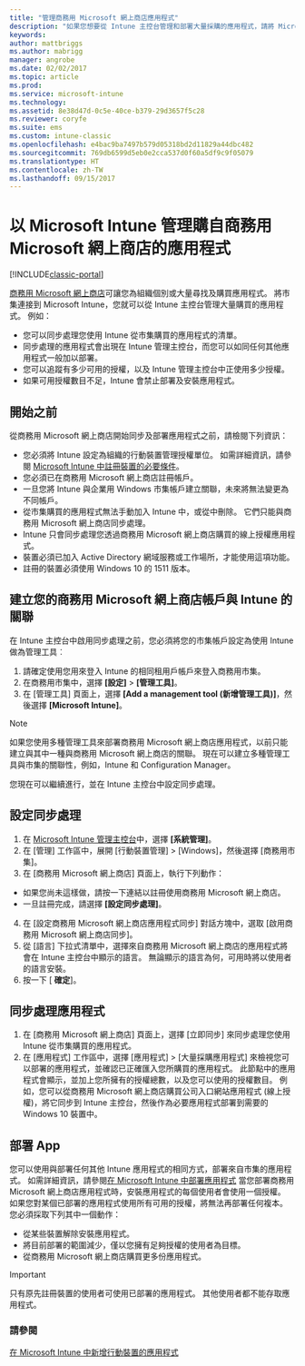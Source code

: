 ```yaml
---
title: "管理商務用 Microsoft 網上商店應用程式"
description: "如果您想要從 Intune 主控台管理和部署大量採購的應用程式，請將 Microsoft Intune 連線至商務用 Microsoft 網上商店"
keywords: 
author: mattbriggs
ms.author: mabrigg
manager: angrobe
ms.date: 02/02/2017
ms.topic: article
ms.prod: 
ms.service: microsoft-intune
ms.technology: 
ms.assetid: 8e38d47d-0c5e-40ce-b379-29d3657f5c28
ms.reviewer: coryfe
ms.suite: ems
ms.custom: intune-classic
ms.openlocfilehash: e4bac9ba7497b579d05318bd2d11829a44dbc482
ms.sourcegitcommit: 769db6599d5eb0e2cca537d0f60a5df9c9f05079
ms.translationtype: HT
ms.contentlocale: zh-TW
ms.lasthandoff: 09/15/2017
---
```

# <a name="manage-apps-you-purchased-from-the-microsoft-store-for-business-with-microsoft-intune"></a>以 Microsoft Intune 管理購自商務用 Microsoft 網上商店的應用程式

[!INCLUDE[classic-portal](../includes/classic-portal.md)]

[商務用 Microsoft 網上商店](https://www.microsoft.com/business-store)可讓您為組織個別或大量尋找及購買應用程式。 將市集連接到 Microsoft Intune，您就可以從 Intune 主控台管理大量購買的應用程式。 例如：
* 您可以同步處理您使用 Intune 從市集購買的應用程式的清單。
* 同步處理的應用程式會出現在 Intune 管理主控台，而您可以如同任何其他應用程式一般加以部署。
* 您可以追蹤有多少可用的授權，以及 Intune 管理主控台中正使用多少授權。
* 如果可用授權數目不足，Intune 會禁止部署及安裝應用程式。

## <a name="before-you-start"></a>開始之前
從商務用 Microsoft 網上商店開始同步及部署應用程式之前，請檢閱下列資訊：
* 您必須將 Intune 設定為組織的行動裝置管理授權單位。 如需詳細資訊，請參閱 [Microsoft Intune 中註冊裝置的必要條件](prerequisites-for-enrollment.md)。
* 您必須已在商務用 Microsoft 網上商店註冊帳戶。
* 一旦您將 Intune 與企業用 Windows 市集帳戶建立關聯，未來將無法變更為不同帳戶。
* 從市集購買的應用程式無法手動加入 Intune 中，或從中刪除。 它們只能與商務用 Microsoft 網上商店同步處理。
* Intune 只會同步處理您透過商務用 Microsoft 網上商店購買的線上授權應用程式。
* 裝置必須已加入 Active Directory 網域服務或工作場所，才能使用這項功能。
* 註冊的裝置必須使用 Windows 10 的 1511 版本。

## <a name="associate-your-microsoft-store-for-business-account-with-intune"></a>建立您的商務用 Microsoft 網上商店帳戶與 Intune 的關聯
在 Intune 主控台中啟用同步處理之前，您必須將您的市集帳戶設定為使用 Intune 做為管理工具︰
1. 請確定使用您用來登入 Intune 的相同租用戶帳戶來登入商務用市集。
2. 在商務用市集中，選擇 **[設定]** > **[管理工具]**。
3. 在 [管理工具] 頁面上，選擇 **[Add a management tool (新增管理工具)]**，然後選擇 **[Microsoft Intune]**。

> [!NOTE]
> 如果您使用多種管理工具來部署商務用 Microsoft 網上商店應用程式，以前只能建立與其中一種與商務用 Microsoft 網上商店的關聯。 現在可以建立多種管理工具與市集的關聯性，例如，Intune 和 Configuration Manager。

您現在可以繼續進行，並在 Intune 主控台中設定同步處理。

## <a name="configure-synchronization"></a>設定同步處理

1. 在 [Microsoft Intune 管理主控台](https://manage.microsoft.com)中，選擇 **[系統管理]**。
2. 在 [管理] 工作區中，展開 [行動裝置管理] > [Windows]，然後選擇 [商務用市集]。
3. 在 [商務用 Microsoft 網上商店] 頁面上，執行下列動作：
 * 如果您尚未這樣做，請按一下連結以註冊使用商務用 Microsoft 網上商店。
 * 一旦註冊完成，請選擇 **[設定同步處理]**。
4. 在 [設定商務用 Microsoft 網上商店應用程式同步] 對話方塊中，選取 [啟用商務用 Microsoft 網上商店同步]。
5. 從 [語言] 下拉式清單中，選擇來自商務用 Microsoft 網上商店的應用程式將會在 Intune 主控台中顯示的語言。 無論顯示的語言為何，可用時將以使用者的語言安裝。
6. 按一下 [ **確定**]。

## <a name="synchronize-apps"></a>同步處理應用程式

1. 在 [商務用 Microsoft 網上商店] 頁面上，選擇 [立即同步] 來同步處理您使用 Intune 從市集購買的應用程式。
2. 在 [應用程式] 工作區中，選擇 [應用程式] > [大量採購應用程式] 來檢視您可以部署的應用程式，並確認已正確匯入您所購買的應用程式。 此節點中的應用程式會顯示，並加上您所擁有的授權總數，以及您可以使用的授權數目。
例如，您可以從商務用 Microsoft 網上商店購買公司入口網站應用程式 (線上授權)，將它同步到 Intune 主控台，然後作為必要應用程式部署到需要的 Windows 10 裝置中。 


## <a name="deploy-apps"></a>部署 App

您可以使用與部署任何其他 Intune 應用程式的相同方式，部署來自市集的應用程式。 如需詳細資訊，請參閱[在 Microsoft Intune 中部署應用程式](deploy-apps-in-microsoft-intune.md)
當您部署商務用 Microsoft 網上商店應用程式時，安裝應用程式的每個使用者會使用一個授權。 如果您對某個已部署的應用程式使用所有可用的授權，將無法再部署任何複本。 您必須採取下列其中一個動作：
* 從某些裝置解除安裝應用程式。
* 將目前部署的範圍減少，僅以您擁有足夠授權的使用者為目標。
* 從商務用 Microsoft 網上商店購買更多份應用程式。

> [!Important]
> 只有原先註冊裝置的使用者可使用已部署的應用程式。 其他使用者都不能存取應用程式。


### <a name="see-also"></a>請參閱
[在 Microsoft Intune 中新增行動裝置的應用程式](add-apps-for-mobile-devices-in-microsoft-intune.md)
